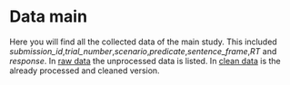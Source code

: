 # Data main
Here you will find all the collected data of the main study. This included *submission_id*,*trial_number*,*scenario*,*predicate*,*sentence_frame*,*RT* and *response*. In [raw data](/01_raw_data.csv) the unprocessed data is listed. In [clean data](data/02_main/02_clean_data.csv) is the already processed and cleaned version.
